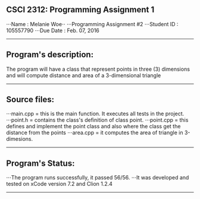 ## CSCI 2312: Programming Assignment 1

⋅⋅⋅Name : Melanie Woe⋅⋅
⋅⋅⋅Programming Assignment #2
⋅⋅⋅Student ID : 105557790
⋅⋅⋅Due Date : Feb. 07, 2016

***

Program's description:
------
The program will have a class that represent points in three (3) dimensions and will compute distance and area of a 3-dimensional triangle

***
Source files:
------
⋅⋅⋅main.cpp = this is the main function. It executes all tests in the project.
⋅⋅⋅point.h = contains the class's definition of class point.
⋅⋅⋅point.cpp = this defines and implement the point class and also where the class get the distance from the points 
⋅⋅⋅area.cpp = it computes the area of triangle in 3-dimesions.

***

Program's Status:
------
⋅⋅⋅The program runs successfully, it passed 56/56.
⋅⋅⋅It was developed and tested on xCode version 7.2 and Clion 1.2.4

***
